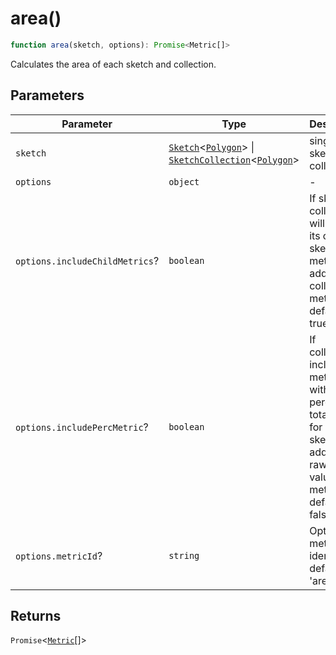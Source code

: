 # area()

```ts
function area(sketch, options): Promise<Metric[]>
```

Calculates the area of each sketch and collection.

## Parameters

| Parameter | Type | Description |
| ------ | ------ | ------ |
| `sketch` | [`Sketch`](../interfaces/Sketch.md)\<[`Polygon`](../interfaces/Polygon.md)\> \| [`SketchCollection`](../interfaces/SketchCollection.md)\<[`Polygon`](../interfaces/Polygon.md)\> | single sketch or collection. |
| `options` | `object` | - |
| `options.includeChildMetrics`? | `boolean` | If sketch collection, will include its child sketch metrics in addition to collection metrics, defaults to true |
| `options.includePercMetric`? | `boolean` | If collection, includes metrics with percent of total area for each sketch , in addition to raw area value metrics, defaults to false |
| `options.metricId`? | `string` | Optional metric identifier, defaults to 'area' |

## Returns

`Promise`\<[`Metric`](../type-aliases/Metric.md)[]\>

